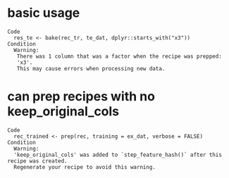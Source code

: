 # basic usage

    Code
      res_te <- bake(rec_tr, te_dat, dplyr::starts_with("x3"))
    Condition
      Warning:
       There was 1 column that was a factor when the recipe was prepped:
       'x3'.
       This may cause errors when processing new data.

# can prep recipes with no keep_original_cols

    Code
      rec_trained <- prep(rec, training = ex_dat, verbose = FALSE)
    Condition
      Warning:
      'keep_original_cols' was added to `step_feature_hash()` after this recipe was created.
      Regenerate your recipe to avoid this warning.

